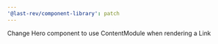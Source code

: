 ```yaml
---
'@last-rev/component-library': patch
---
```


Change Hero component to use ContentModule when rendering a Link

